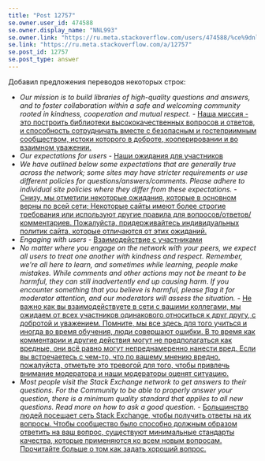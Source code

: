 ```yaml
---
title: "Post 12757"
se.owner.user_id: 474588
se.owner.display_name: "ΝNL993"
se.owner.link: "https://ru.meta.stackoverflow.com/users/474588/%ce%9dnl993"
se.link: "https://ru.meta.stackoverflow.com/a/12757"
se.post_id: 12757
se.post_type: answer
---
```

<p>Добавил предложения переводов некоторых строк:</p>
<ul>
<li><em>Our mission is to build libraries of high-quality questions and answers, and to foster collaboration within a safe and welcoming community rooted in kindness, cooperation and mutual respect.</em> - <a href="https://ru.traducir.win/strings/19481" rel="nofollow noreferrer">Наша миссия - это построить библиотеки высококачественных вопросов и ответов, и способность сотрудничать вместе с безопасным и гостеприимным сообществом, истоки которого в доброте, кооперировании и во взаимном уважении.</a></li>
<li><em>Our expectations for users</em> - <a href="https://ru.traducir.win/strings/19487" rel="nofollow noreferrer">Наши ожидания для участников</a></li>
<li><em>We have outlined below some expectations that are generally true across the network; some sites may have stricter requirements or use different policies for questions/answers/comments. Please adhere to individual site policies where they differ from these expectations.</em> - <a href="https://ru.traducir.win/strings/19488" rel="nofollow noreferrer">Снизу, мы отметили некоторые ожидания, которые в основном верны по всей сети; Некоторые сайты имеют более строгие требования или используют другие правила для вопросов/ответов/комментариев. Пожалуйста, придерживайтесь индивидуальных политик сайта, которые отличаются от этих ожиданий.</a></li>
<li><em>Engaging with users</em> - <a href="https://ru.traducir.win/strings/19433" rel="nofollow noreferrer">Взаимодействие с участниками</a></li>
<li><em>No matter where you engage on the network with your peers, we expect all users to treat one another with kindness and respect. Remember, we’re all here to learn, and sometimes while learning, people make mistakes. While comments and other actions may not be meant to be harmful, they can still inadvertently end up causing harm. If you encounter something that you believe is harmful, please flag it for moderator attention, and our moderators will assess the situation.</em> - <a href="https://ru.traducir.win/strings/19478" rel="nofollow noreferrer">Не важно как вы взаимодействуете в сети с вашими коллегами, мы ожидаем от всех участников одинакового относиться к друг другу, с добротой и уважением. Помните, мы все здесь для того учиться и иногда во время обучения, люди совершают ошибки. В то время как комментарии и другие действия могут не предполагаться как вредные, они всё равно могут непреднамеренно нанести вред. Если вы встречаетесь с чем-то, что по вашему мнению вредно, пожалуйста, отметьте это тревогой для того, чтобы привлечь внимание модератора и наши модераторы оценят ситуацию.</a></li>
<li><em>Most people visit the Stack Exchange network to get answers to their questions. For the Community to be able to properly answer your question, there is a minimum quality standard that applies to all new questions. Read more on how to ask a good question.</em> - <a href="https://ru.traducir.win/strings/19499" rel="nofollow noreferrer">Большинство людей посещает сеть Stack Exchange, чтобы получить ответы на их вопросы. Чтобы сообщество было способно должным образом ответить на ваш вопрос, существуют минимальные стандарты качества, которые применяются ко всем новым вопросам. Прочитайте больше о том как задать хороший вопрос.</a></li>
</ul>
